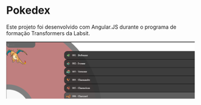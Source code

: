 # Pokedex

Este projeto foi desenvolvido com Angular.JS durante o programa de formação Transformers da Labsit.

<img src="img.png" />
